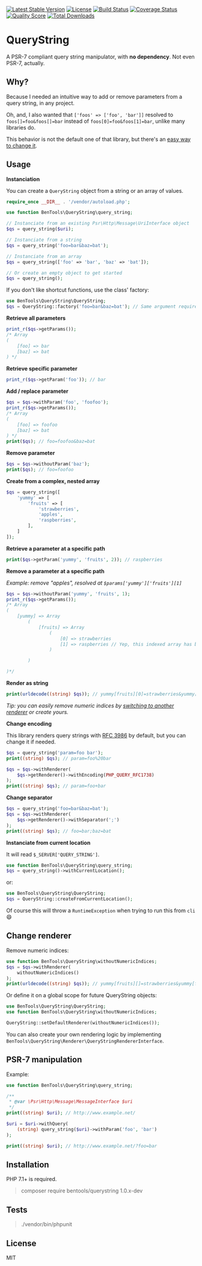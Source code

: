 [![Latest Stable Version](https://poser.pugx.org/bentools/querystring/v/stable)](https://packagist.org/packages/bentools/querystring)
[![License](https://poser.pugx.org/bentools/querystring/license)](https://packagist.org/packages/bentools/querystring)
[![Build Status](https://img.shields.io/travis/bpolaszek/querystring/master.svg?style=flat-square)](https://travis-ci.org/bpolaszek/querystring)
[![Coverage Status](https://coveralls.io/repos/github/bpolaszek/querystring/badge.svg?branch=master)](https://coveralls.io/github/bpolaszek/querystring?branch=master)
[![Quality Score](https://img.shields.io/scrutinizer/g/bpolaszek/querystring.svg?style=flat-square)](https://scrutinizer-ci.com/g/bpolaszek/querystring)
[![Total Downloads](https://poser.pugx.org/bentools/querystring/downloads)](https://packagist.org/packages/bentools/querystring)

# QueryString

A PSR-7 compliant query string manipulator, with **no dependency**. Not even PSR-7, actually.

## Why?

Because I needed an intuitive way to add or remove parameters from a query string, in any project. 

Oh, and, I also wanted that `['foos' => ['foo', 'bar']]` resolved to `foos[]=foo&foos[]=bar` instead of `foos[0]=foo&foos[1]=bar`, unlike many libraries do.

This behavior is not the default one of that library, but there's an [easy way to change it](#change-renderer).

## Usage


**Instanciation**

You can create a `QueryString` object from a string or an array of values.

```php
require_once __DIR__ . '/vendor/autoload.php';

use function BenTools\QueryString\query_string;

// Instanciate from an existing Psr\Http\Message\UriInterface object
$qs = query_string($uri);

// Instanciate from a string
$qs = query_string('foo=bar&baz=bat');

// Instanciate from an array
$qs = query_string(['foo' => 'bar', 'baz' => 'bat']);

// Or create an empty object to get started
$qs = query_string();
```

If you don't like shortcut functions, use the class' factory:
```php
use BenTools\QueryString\QueryString;
$qs = QueryString::factory('foo=bar&baz=bat'); // Same argument requirements
```

**Retrieve all parameters**
```php
print_r($qs->getParams());
/* Array
(
    [foo] => bar
    [baz] => bat
) */
```

**Retrieve specific parameter**
```php
print_r($qs->getParam('foo')); // bar
```

**Add / replace parameter** 
```php
$qs = $qs->withParam('foo', 'foofoo');
print_r($qs->getParams());
/* Array
(
    [foo] => foofoo
    [baz] => bat
) */
print($qs); // foo=foofoo&baz=bat
```

**Remove parameter**
```php
$qs = $qs->withoutParam('baz');
print($qs); // foo=foofoo
```

**Create from a complex, nested array**
```php
$qs = query_string([
    'yummy' => [
        'fruits' => [
            'strawberries',
            'apples',
            'raspberries',
        ],
    ]
]);
```
**Retrieve a parameter at a specific path**
```php
print($qs->getParam('yummy', 'fruits', 2)); // raspberries
```


**Remove a parameter at a specific path**

_Example: remove "apples", resolved at `$params['yummy']['fruits'][1]`_

```php
$qs = $qs->withoutParam('yummy', 'fruits', 1);
print_r($qs->getParams());
/* Array
(
    [yummy] => Array
        (
            [fruits] => Array
                (
                    [0] => strawberries
                    [1] => raspberries // Yep, this indexed array has been reordered.
                )

        )

)*/
```

**Render as string**
```php
print(urldecode((string) $qs)); // yummy[fruits][0]=strawberries&yummy[fruits][1]=raspberries
```
_Tip: you can easily remove numeric indices by [switching to another renderer](#change-renderer) or create yours._

**Change encoding**

This library renders query strings with [RFC 3986](http://www.rfc-base.org/txt/rfc-3986.txt) by default, but you can change it if needed.
```php
$qs = query_string('param=foo bar');
print((string) $qs); // param=foo%20bar

$qs = $qs->withRenderer(
    $qs->getRenderer()->withEncoding(PHP_QUERY_RFC1738)
);
print((string) $qs); // param=foo+bar
```

**Change separator**
```php
$qs = query_string('foo=bar&baz=bat');
$qs = $qs->withRenderer(
    $qs->getRenderer()->withSeparator(';')
);
print((string) $qs); // foo=bar;baz=bat
```

**Instanciate from current location**

It will read `$_SERVER['QUERY_STRING']`.

```php
use function BenTools\QueryString\query_string;
$qs = query_string()->withCurrentLocation();
```
or:
```php
use BenTools\QueryString\QueryString;
$qs = QueryString::createFromCurrentLocation();
```

Of course this will throw a `RuntimeException` when trying to run this from `cli` :smile:

## Change renderer

Remove numeric indices:
```php
use function BenTools\QueryString\withoutNumericIndices;
$qs = $qs->withRenderer(
    withoutNumericIndices()
);
print(urldecode((string) $qs)); // yummy[fruits][]=strawberries&yummy[fruits][]=raspberries
```

Or define it on a global scope for future QueryString objects:
```php
use BenTools\QueryString\QueryString;
use function BenTools\QueryString\withoutNumericIndices;

QueryString::setDefaultRenderer(withoutNumericIndices());
```

You can also create your own rendering logic by implementing `BenTools\QueryString\Renderer\QueryStringRendererInterface`.

## PSR-7 manipulation
Example:

```php
use function BenTools\QueryString\query_string;

/**
 * @var \Psr\Http\Message\MessageInterface $uri
 */
print((string) $uri); // http://www.example.net/

$uri = $uri->withQuery(
    (string) query_string($uri)->withParam('foo', 'bar')
);

print((string) $uri); // http://www.example.net/?foo=bar
```

## Installation
PHP 7.1+ is required.
> composer require bentools/querystring 1.0.x-dev

## Tests
> ./vendor/bin/phpunit

## License
MIT